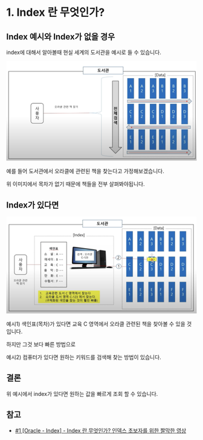 # 1. Index 란 무엇인가?

## Index 예시와 Index가 없을 경우

index에 대해서 알아볼때 현실 세계의 도서관을 예시로 들 수 있습니다.

![](/study/assets/content_database_what_is_index01.png)

예를 들어 도서관에서 오라클에 관련된 책을 찾는다고 가정해보겠습니다.

위 이미지에서 목차가 없기 때문에 책들을 전부 살펴봐야됩니다.

## Index가 있다면

![](/study/assets/content_database_what_is_index02.png)

예시1) 색인표(목차)가 있다면 교육 C 영역에서 오라클 관련된 책을 찾아볼 수 있을 것 입니다.

하지만 그것 보다 빠른 방법으로

예시2) 컴퓨터가 있다면 원하는 키워드를 검색해 찾는 방법이 있습니다.

## 결론

위 예시에서 index가 있다면 원하는 값을 빠르게 조회 할 수 있습니다.

## 참고

- [#1 [Oracle - Index] - Index 란 무엇인가? 인덱스 초보자를 위한 짤막한 영상](https://www.youtube.com/watch?v=lls3t7Y1Xsk&list=PL3036mp45iYybV1UzXvnuE4CtlgX6_hHx)

